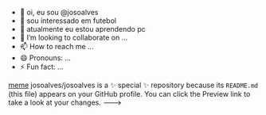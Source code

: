 - 👋 oi, eu sou @josoalves
- 👀 sou interessado em futebol
- 🌱 atualmente eu estou aprendendo pc 
- 💞️ I’m looking to collaborate on ...
- 📫 How to reach me ...
- 😄 Pronouns: ...
- ⚡ Fun fact: ...

[meme](https://media.tenor.com/25E9ZD89nqIAAAAM/soccer-goal-goalie.gif)
josoalves/josoalves is a ✨ special ✨ repository because its `README.md` (this file) appears on your GitHub profile.
You can click the Preview link to take a look at your changes.
--->
